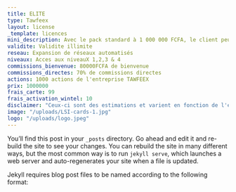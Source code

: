 ```yaml
---
title: ELITE
type: Tawfeex
layout: license
_template: licences
mini_description: Avec le pack standard à 1 000 000 FCFA, le client peut gagner 70% des commissions.
validite: Validite illimite
reseau: Expansion de réseaux automatisés
niveaux: Acces aux niveauX 1,2,3 & 4
commissions_bienvenue: 80000FCFA de bienvenue
commissions_directes: 70% de commissions directes
actions: 1000 actions de l'entreprise TAWFEEX
prix: 1000000
frais_carte: 99
frais_activation_wintel: 10
disclaimer: "Ceux-ci sont des estimations et varient en fonction de l'expansion du reseau Wintel dans sa globalite "
image: "/uploads/LSI-cards-1.jpg"
logo: "/uploads/logo.jpeg"
---
```


You’ll find this post in your `_posts` directory. Go ahead and edit it and re-build the site to see your changes. You can rebuild the site in many different ways, but the most common way is to run `jekyll serve`, which launches a web server and auto-regenerates your site when a file is updated.

Jekyll requires blog post files to be named according to the following format:
